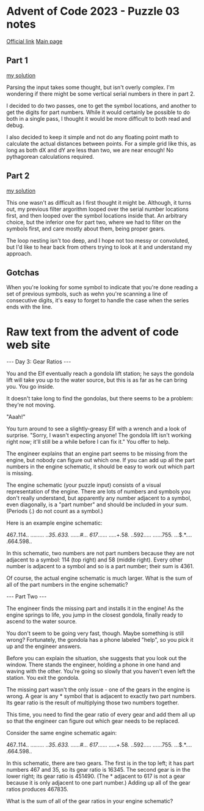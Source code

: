 # Advent of Code 2023 - Puzzle 03 notes

[Official link](https://adventofcode.com/2023/day/3)
[Main page](../README.md)

## Part 1
[my solution](puzzle_03-part_1_jmt.py)

Parsing the input takes some thought, but isn't overly complex.  I'm wondering if there might be some vertical serial numbers in there in part 2.  

I decided to do two passes, one to get the symbol locations, and another to get the digits for part numbers. While it would certainly be possible to do both in a single pass, I thought it would be more difficult to both read and debug.  

I also decided to keep it simple and not do any floating point math to calculate the actual distances between points.  For a simple grid like this, as long as both dX and dY are less than two, we are near enough! No pythagorean calculations required.

## Part 2
[my solution](puzzle_03-part_2_jmt.py)

This one wasn't as difficult as I first thought it might be. Although, it turns out, my previous filter argorithm looped over the serial number locations first, and then looped over the symbol locations inside that.  An arbitrary choice, but the inferior one for part two, where we had to filter on the symbols first, and care mostly about them, being proper gears.  

The loop nesting isn't too deep, and I hope not too messy or convoluted, but I'd like to hear back from others trying to look at it and understand my approach.

## Gotchas

When you're looking for some symbol to indicate that you're done reading a set of previous symbols, such as wehn you're scanning a line of consecutive digits, it's easy to forget to handle the case when the series ends with the line.

# Raw text from the advent of code web site

--- Day 3: Gear Ratios ---

You and the Elf eventually reach a gondola lift station; he says the gondola lift will take you up to the water source, but this is as far as he can bring you. You go inside.

It doesn't take long to find the gondolas, but there seems to be a problem: they're not moving.

"Aaah!"

You turn around to see a slightly-greasy Elf with a wrench and a look of surprise. "Sorry, I wasn't expecting anyone! The gondola lift isn't working right now; it'll still be a while before I can fix it." You offer to help.

The engineer explains that an engine part seems to be missing from the engine, but nobody can figure out which one. If you can add up all the part numbers in the engine schematic, it should be easy to work out which part is missing.

The engine schematic (your puzzle input) consists of a visual representation of the engine. There are lots of numbers and symbols you don't really understand, but apparently any number adjacent to a symbol, even diagonally, is a "part number" and should be included in your sum. (Periods (.) do not count as a symbol.)

Here is an example engine schematic:

467..114..
...*......
..35..633.
......#...
617*......
.....+.58.
..592.....
......755.
...$.*....
.664.598..

In this schematic, two numbers are not part numbers because they are not adjacent to a symbol: 114 (top right) and 58 (middle right). Every other number is adjacent to a symbol and so is a part number; their sum is 4361.

Of course, the actual engine schematic is much larger. What is the sum of all of the part numbers in the engine schematic?

--- Part Two ---

The engineer finds the missing part and installs it in the engine! As the engine springs to life, you jump in the closest gondola, finally ready to ascend to the water source.

You don't seem to be going very fast, though. Maybe something is still wrong? Fortunately, the gondola has a phone labeled "help", so you pick it up and the engineer answers.

Before you can explain the situation, she suggests that you look out the window. There stands the engineer, holding a phone in one hand and waving with the other. You're going so slowly that you haven't even left the station. You exit the gondola.

The missing part wasn't the only issue - one of the gears in the engine is wrong. A gear is any * symbol that is adjacent to exactly two part numbers. Its gear ratio is the result of multiplying those two numbers together.

This time, you need to find the gear ratio of every gear and add them all up so that the engineer can figure out which gear needs to be replaced.

Consider the same engine schematic again:

467..114..
...*......
..35..633.
......#...
617*......
.....+.58.
..592.....
......755.
...$.*....
.664.598..

In this schematic, there are two gears. The first is in the top left; it has part numbers 467 and 35, so its gear ratio is 16345. The second gear is in the lower right; its gear ratio is 451490. (The * adjacent to 617 is not a gear because it is only adjacent to one part number.) Adding up all of the gear ratios produces 467835.

What is the sum of all of the gear ratios in your engine schematic?
